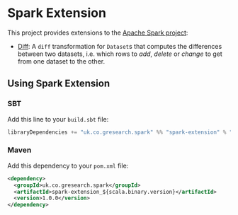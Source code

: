 # Spark Extension

This project provides extensions to the [Apache Spark project](https://spark.apache.org/):
- [Diff](DIFF.md): A `diff` transformation for `Dataset`s that computes the differences between
two datasets, i.e. which rows to _add_, _delete_ or _change_ to get from one dataset to the other.

## Using Spark Extension

### SBT

Add this line to your `build.sbt` file:

```sbt
libraryDependencies += "uk.co.gresearch.spark" %% "spark-extension" % "[1,)"
```

### Maven

Add this dependency to your `pom.xml` file:

```xml
<dependency>
  <groupId>uk.co.gresearch.spark</groupId>
  <artifactId>spark-extension_${scala.binary.version}</artifactId>
  <version>1.0.0</version>
</dependency>
```
